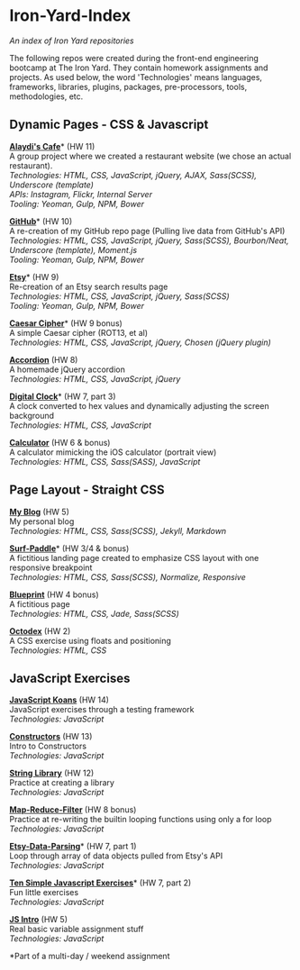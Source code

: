 # Iron-Yard-Index
*An index of Iron Yard repositories*

The following repos were created during the front-end engineering bootcamp at The Iron Yard.  They contain homework assignments and projects.  As used below, the word 'Technologies' means languages, frameworks, libraries, plugins, packages, pre-processors, tools, methodologies, etc.

## Dynamic Pages - CSS & Javascript
**[Alaydi's Cafe](https://github.com/bholben/Alaydis-Cafe)*** (HW 11)  
A group project where we created a restaurant website (we chose an actual restaurant).  
*Technologies: HTML, CSS, JavaScript, jQuery, AJAX, Sass(SCSS), Underscore (template)*  
*APIs: Instagram, Flickr, Internal Server*  
*Tooling: Yeoman, Gulp, NPM, Bower*  

**[GitHub](https://github.com/bholben/GitHub)*** (HW 10)  
A re-creation of my GitHub repo page (Pulling live data from GitHub's API)  
*Technologies: HTML, CSS, JavaScript, jQuery, Sass(SCSS), Bourbon/Neat, Underscore (template), Moment.js*  
*Tooling: Yeoman, Gulp, NPM, Bower*  

**[Etsy](https://github.com/bholben/Etsy)*** (HW 9)  
Re-creation of an Etsy search results page  
*Technologies: HTML, CSS, JavaScript, jQuery, Sass(SCSS)*  
*Tooling: Yeoman, Gulp, NPM, Bower*  

**[Caesar Cipher](https://github.com/bholben/Caesar-Cipher)*** (HW 9 bonus)  
A simple Caesar cipher (ROT13, et al)  
*Technologies: HTML, CSS, JavaScript, jQuery, Chosen (jQuery plugin)*  

**[Accordion](https://github.com/bholben/Accordion)** (HW 8)  
A homemade jQuery accordion  
*Technologies: HTML, CSS, JavaScript, jQuery*  

**[Digital Clock](https://github.com/bholben/Digital-Clock)*** (HW 7, part 3)  
A clock converted to hex values and dynamically adjusting the screen background  
*Technologies: HTML, CSS, JavaScript*  

**[Calculator](https://github.com/bholben/Calculator)** (HW 6 & bonus)  
A calculator mimicking the iOS calculator (portrait view)  
*Technologies: HTML, CSS, Sass(SASS), JavaScript*  

## Page Layout - Straight CSS
**[My Blog]()** (HW 5)  
My personal blog  
*Technologies: HTML, CSS, Sass(SCSS), Jekyll, Markdown*  

**[Surf-Paddle](https://github.com/bholben/Surf-Paddle)*** (HW 3/4 & bonus)  
A fictitious landing page created to emphasize CSS layout with one responsive breakpoint  
*Technologies: HTML, CSS, Sass(SCSS), Normalize, Responsive*  

**[Blueprint](https://github.com/bholben/Blueprint)** (HW 4 bonus)  
A fictitious page  
*Technologies: HTML, CSS, Jade, Sass(SCSS)*  

**[Octodex](https://github.com/bholben/Octodex)** (HW 2)  
A CSS exercise using floats and positioning  
*Technologies: HTML, CSS*  

## JavaScript Exercises

**[JavaScript Koans](https://github.com/bholben/javascript-koans)** (HW 14)  
JavaScript exercises through a testing framework  
*Technologies: JavaScript*  

**[Constructors](https://github.com/bholben/Constructors)** (HW 13)  
Intro to Constructors  
*Technologies: JavaScript*  

**[String Library](https://github.com/bholben/String-Library)** (HW 12)  
Practice at creating a library  
*Technologies: JavaScript*  

**[Map-Reduce-Filter](https://github.com/bholben/Map-Reduce-Filter)** (HW 8 bonus)  
Practice at re-writing the builtin looping functions using only a for loop  
*Technologies: JavaScript*  

**[Etsy-Data-Parsing](https://github.com/bholben/Etsy-Data-Parsing)*** (HW 7, part 1)  
Loop through array of data objects pulled from Etsy's API  
*Technologies: JavaScript*  

**[Ten Simple Javascript Exercises](https://github.com/bholben/Ten-Simple-Javascript-Exercises)*** (HW 7, part 2)  
Fun little exercises  
*Technologies: JavaScript*  

**[JS Intro](https://github.com/bholben/JS-Intro)** (HW 5)  
Real basic variable assignment stuff  
*Technologies: JavaScript*  

*Part of a multi-day / weekend assignment  
